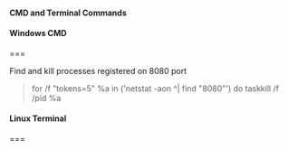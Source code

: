 #### CMD and Terminal Commands

#### Windows CMD
===

Find and kill processes registered on 8080 port
> for /f "tokens=5" %a in ('netstat -aon ^| find "8080"') do taskkill /f /pid %a


#### Linux Terminal
===

